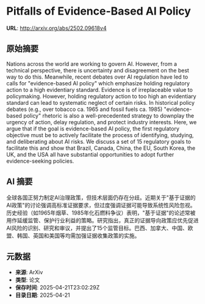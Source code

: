 # Pitfalls of Evidence-Based AI Policy

**URL**: http://arxiv.org/abs/2502.09618v4

## 原始摘要

Nations across the world are working to govern AI. However, from a technical
perspective, there is uncertainty and disagreement on the best way to do this.
Meanwhile, recent debates over AI regulation have led to calls for
"evidence-based AI policy" which emphasize holding regulatory action to a high
evidentiary standard. Evidence is of irreplaceable value to policymaking.
However, holding regulatory action to too high an evidentiary standard can lead
to systematic neglect of certain risks. In historical policy debates (e.g.,
over tobacco ca. 1965 and fossil fuels ca. 1985) "evidence-based policy"
rhetoric is also a well-precedented strategy to downplay the urgency of action,
delay regulation, and protect industry interests. Here, we argue that if the
goal is evidence-based AI policy, the first regulatory objective must be to
actively facilitate the process of identifying, studying, and deliberating
about AI risks. We discuss a set of 15 regulatory goals to facilitate this and
show that Brazil, Canada, China, the EU, South Korea, the UK, and the USA all
have substantial opportunities to adopt further evidence-seeking policies.


## AI 摘要

全球各国正努力制定AI治理政策，但技术层面仍存在分歧。近期关于"基于证据的AI政策"的讨论强调高标准证据要求，但过度强调证据可能导致系统性风险忽视。历史经验（如1965年烟草、1985年化石燃料争议）表明，"基于证据"的论述常被用作延缓监管、保护行业利益的策略。研究指出，真正的证据导向政策应优先促进AI风险的识别、研究和审议，并提出了15个监管目标。巴西、加拿大、中国、欧盟、韩国、英国和美国等均需加强证据收集政策的实施。

## 元数据

- **来源**: ArXiv
- **类型**: 论文
- **保存时间**: 2025-04-21T23:02:29Z
- **目录日期**: 2025-04-21
